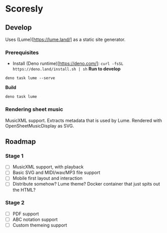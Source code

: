 # Scoresly

## Develop
Uses (Lume)[https://lume.land/] as a static site generator.

### Prerequisites
- Install (Deno runtime)[https://deno.com/]: `curl -fsSL https://deno.land/install.sh | sh`
**Run to develop**

```
deno task lume --serve
```

**Build**

```
deno task lume
```

### Rendering sheet music

MusicXML support. Extracts metadata that is used by Lume. Rendered with OpenSheetMusicDisplay as SVG.

## Roadmap

### Stage 1

- [ ] MusicXML support, with playback
- [ ] Basic SVG and MIDI/wav/MP3 file support
- [ ] Mobile first layout and interaction
- [ ] Distribute somehow? Lume theme? Docker container that just spits out the HTML?

### Stage 2

- [ ] PDF support
- [ ] ABC notation support
- [ ] Custom themeing support